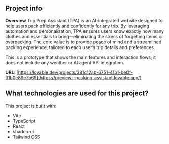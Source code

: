 ## Project info

**Overview**
Trip Prep Assistant (TPA) is an AI-integrated website designed to help users pack efficiently and confidently for any trip. By leveraging automation and personalization, TPA ensures users know exactly how many clothes and essentials to bring—eliminating the stress of forgetting items or overpacking. The core value is to provide peace of mind and a streamlined packing experience, tailored to each user’s trip details and preferences.

This is a prototype that shows the main features and interaction flows; it does not include any weather or AI agent API integration.

**URL**: [https://lovable.dev/projects/381c12ab-6751-41b1-be0f-31b0e89e7b69](https://preview--packing-assistant.lovable.app/)


## What technologies are used for this project?

This project is built with:

- Vite
- TypeScript
- React
- shadcn-ui
- Tailwind CSS
